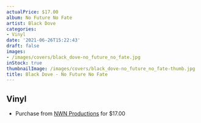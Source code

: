 ```yaml
---
actualPrice: $17.00
album: No Future No Fate
artist: Black Dove
categories:
- Vinyl
date: '2021-06-26T15:22:43'
draft: false
images:
- /images/covers/black_dove-no_future_no_fate.jpg
inStock: true
thumbnailImage: /images/covers/black_dove-no_future_no_fate-thumb.jpg
title: Black Dove - No Future No Fate
---
```


## Vinyl
* Purchase from [NWN Productions](http://shop.nwnprod.com/index.php?route=product/product&path=75&product_id=9375&sort=pd.name&order=ASC) for $17.00
